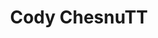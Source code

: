 ---
title: "Cody ChesnuTT"
summary: "American R&B and neo soul musician from Atlanta, Georgia, born 1968."
image: "cody-chesnutt.jpg"
apple_music_artist_url: "https://music.apple.com/gb/artist/cody-chesnutt/213817831"
---